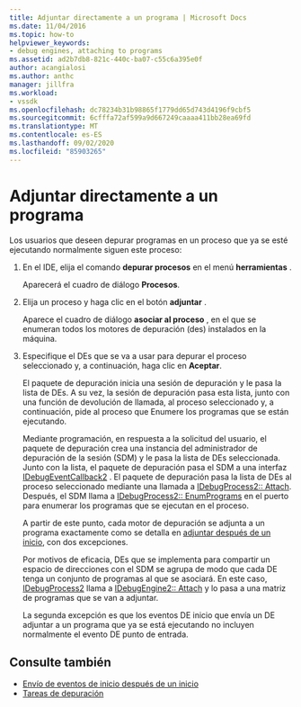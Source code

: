 ```yaml
---
title: Adjuntar directamente a un programa | Microsoft Docs
ms.date: 11/04/2016
ms.topic: how-to
helpviewer_keywords:
- debug engines, attaching to programs
ms.assetid: ad2b7db8-821c-440c-ba07-c55c6a395e0f
author: acangialosi
ms.author: anthc
manager: jillfra
ms.workload:
- vssdk
ms.openlocfilehash: dc78234b31b98865f1779dd65d743d4196f9cbf5
ms.sourcegitcommit: 6cfffa72af599a9d667249caaaa411bb28ea69fd
ms.translationtype: MT
ms.contentlocale: es-ES
ms.lasthandoff: 09/02/2020
ms.locfileid: "85903265"
---
```

# <a name="attach-directly-to-a-program"></a>Adjuntar directamente a un programa
Los usuarios que deseen depurar programas en un proceso que ya se esté ejecutando normalmente siguen este proceso:

1. En el IDE, elija el comando **depurar procesos** en el menú **herramientas** .

    Aparecerá el cuadro de diálogo **Procesos**.

2. Elija un proceso y haga clic en el botón **adjuntar** .

    Aparece el cuadro de diálogo **asociar al proceso** , en el que se enumeran todos los motores de depuración (des) instalados en la máquina.

3. Especifique el DEs que se va a usar para depurar el proceso seleccionado y, a continuación, haga clic en **Aceptar**.

   El paquete de depuración inicia una sesión de depuración y le pasa la lista de DEs. A su vez, la sesión de depuración pasa esta lista, junto con una función de devolución de llamada, al proceso seleccionado y, a continuación, pide al proceso que Enumere los programas que se están ejecutando.

   Mediante programación, en respuesta a la solicitud del usuario, el paquete de depuración crea una instancia del administrador de depuración de la sesión (SDM) y le pasa la lista de DEs seleccionada. Junto con la lista, el paquete de depuración pasa el SDM a una interfaz [IDebugEventCallback2](../../extensibility/debugger/reference/idebugeventcallback2.md) . El paquete de depuración pasa la lista de DEs al proceso seleccionado mediante una llamada a [IDebugProcess2:: Attach](../../extensibility/debugger/reference/idebugprocess2-attach.md). Después, el SDM llama a [IDebugProcess2:: EnumPrograms](../../extensibility/debugger/reference/idebugprocess2-enumprograms.md) en el puerto para enumerar los programas que se ejecutan en el proceso.

   A partir de este punto, cada motor de depuración se adjunta a un programa exactamente como se detalla en [adjuntar después de un inicio](../../extensibility/debugger/attaching-after-a-launch.md), con dos excepciones.

   Por motivos de eficacia, DEs que se implementa para compartir un espacio de direcciones con el SDM se agrupa de modo que cada DE tenga un conjunto de programas al que se asociará. En este caso, [IDebugProcess2](../../extensibility/debugger/reference/idebugprocess2.md) llama a [IDebugEngine2:: Attach](../../extensibility/debugger/reference/idebugengine2-attach.md) y lo pasa a una matriz de programas que se van a adjuntar.

   La segunda excepción es que los eventos DE inicio que envía un DE adjuntar a un programa que ya se está ejecutando no incluyen normalmente el evento DE punto de entrada.

## <a name="see-also"></a>Consulte también
- [Envío de eventos de inicio después de un inicio](../../extensibility/debugger/sending-startup-events-after-a-launch.md)
- [Tareas de depuración](../../extensibility/debugger/debugging-tasks.md)
